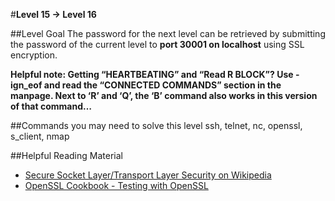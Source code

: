 #**Level 15 → Level 16**

##Level Goal
The password for the next level can be retrieved by submitting the password of the current level to **port 30001 on localhost** using SSL encryption.

**Helpful note: Getting “HEARTBEATING” and “Read R BLOCK”? Use -ign_eof and read the “CONNECTED COMMANDS” section in the manpage. Next to ‘R’ and ‘Q’, the ‘B’ command also works in this version of that command…**

##Commands you may need to solve this level
ssh, telnet, nc, openssl, s_client, nmap

##Helpful Reading Material
* [Secure Socket Layer/Transport Layer Security on Wikipedia](https://en.wikipedia.org/wiki/Secure_Socket_Layer)
* [OpenSSL Cookbook - Testing with OpenSSL](https://www.feistyduck.com/library/openssl-cookbook/online/ch-testing-with-openssl.html)

